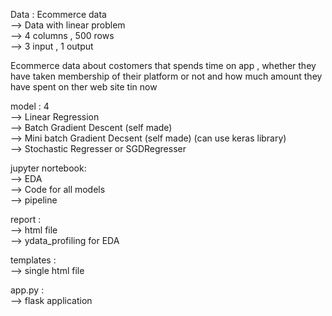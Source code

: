 Data : Ecommerce data <br>
--> Data with linear problem <br>
--> 4 columns , 500 rows <br>
--> 3 input , 1 output <br>

Ecommerce data about costomers that spends time on app , 
whether they have taken membership of their platform or not and 
how much amount they have spent on ther web site tin now

model : 4 <br>
--> Linear Regression <br>
--> Batch Gradient Descent (self made) <br>
--> Mini batch Gradient Decsent (self made) (can use keras library)<br>
--> Stochastic Regresser or SGDRegresser<br>

jupyter nortebook:<br>
--> EDA<br>
--> Code for all models<br>
--> pipeline<br>

report : <br>
--> html file<br>
--> ydata_profiling for EDA<br>

templates : <br>
--> single html file<br>

app.py :<br>
--> flask application
